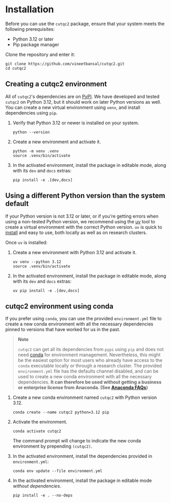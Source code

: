# Installation

Before you can use the `cutqc2` package, ensure that your system meets the following prerequisites:

- Python 3.12 or later
- Pip package manager

Clone the repository and enter it:
   ```
   git clone https://github.com/vineetbansal/cutqc2.git
   cd cutqc2
   ```

## Creating a cutqc2 environment

All of `cutqc2`'s dependencies are on [PyPI](https://pypi.org/). We have developed and tested `cutqc2` on Python 3.12, but it should work on later Python versions as well.
You can create a new virtual environment using `venv`, and install dependencies using `pip`.

1. Verify that Python 3.12 or newer is installed on your system.
   ```
   python --version
   ```

2. Create a new environment and activate it.
   ```
   python -m venv .venv
   source .venv/bin/activate
   ```

3. In the activated environment, install the package in editable mode, along with its `dev` and `docs` extras:
    ```
    pip install -e .[dev,docs]
    ```

## Using a different Python version than the system default

If your Python version is not 3.12 or later, or if you're getting errors when using a non-tested Python version, we recommend using the [uv](https://github.com/astral-sh/uv) tool to create a virtual environment with the correct Python version.
`uv` is quick to [install](https://github.com/astral-sh/uv?tab=readme-ov-file#installation) and easy to use, both locally as well as on research clusters.

Once `uv` is installed:

1. Create a new environment with Python 3.12 and activate it.
   ```
   uv venv --python 3.12
   source .venv/bin/activate
   ```

2. In the activated environment, install the package in editable mode, along with its `dev` and `docs` extras:
    ```
    uv pip install -e .[dev,docs]
    ```

## cutqc2 environment using conda

If you prefer using `conda`, you can use the provided `environment.yml` file to create a new conda environment with all the necessary dependencies pinned to versions that have worked for us in the past.
> **Note**
>
> `cutqc2` can get all its dependencies from `pypi` using `pip` and does not need [conda](https://docs.anaconda.com/miniconda/) for environment management.
Nevertheless, this might be the easiest option for most users who already have access to the `conda` executable locally or through a research cluster. The provided `environment.yml` file
has the defaults channel disabled, and can be used to create a new conda environment with all the necessary dependencies.
**It can therefore be used without getting a business or enterprise license from Anaconda. (See [Anaconda FAQs](https://www.anaconda.com/pricing/terms-of-service-faqs))**

1. Create a new conda environment named `cutqc2` with Python version 3.12.
   ```
   conda create --name cutqc2 python=3.12 pip
   ```

2. Activate the environment.
   ```
   conda activate cutqc2
   ```
   The command prompt will change to indicate the new conda environment by prepending `(cutqc2)`.

3. In the activated environment, install the dependencies provided in `environment.yml`:
    ```
    conda env update --file environment.yml
    ```

4. In the activated environment, install the package in editable mode *without dependencies*.
    ```
    pip install -e . --no-deps
    ```

